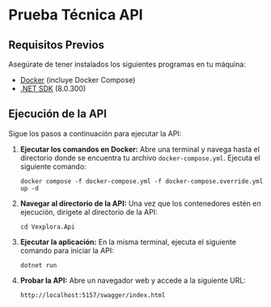 # Prueba Técnica API

## Requisitos Previos

Asegúrate de tener instalados los siguientes programas en tu máquina:

- [Docker](https://www.docker.com/get-started) (incluye Docker Compose)
- [.NET SDK](https://dotnet.microsoft.com/download) (8.0.300)

## Ejecución de la API

Sigue los pasos a continuación para ejecutar la API:

1. **Ejecutar los comandos en Docker:**
   Abre una terminal y navega hasta el directorio donde se encuentra tu archivo `docker-compose.yml`. Ejecuta el siguiente comando:

   ```
   docker compose -f docker-compose.yml -f docker-compose.override.yml up -d
   ```
2. **Navegar al directorio de la API:**
   Una vez que los contenedores estén en ejecución, dirígete al directorio de la API:

   ```
   cd Vexplora.Api
   ```
3. **Ejecutar la aplicación:**
   En la misma terminal, ejecuta el siguiente comando para iniciar la API:

   ```
   dotnet run
   ```
4. **Probar la API:**
   Abre un navegador web y accede a la siguiente URL:

   ```
   http://localhost:5157/swagger/index.html
   ```
